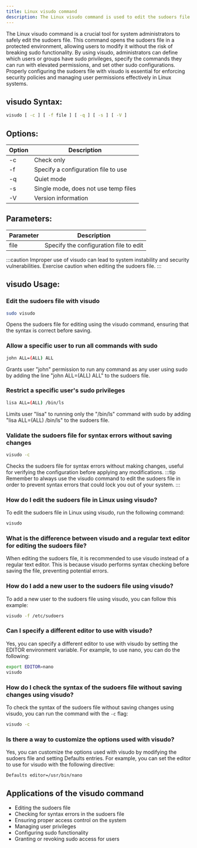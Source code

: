 ```yaml
---
title: Linux visudo command
description: The Linux visudo command is used to edit the sudoers file securely and is essential for managing user permissions in Linux systems.
---
```


The Linux visudo command is a crucial tool for system administrators to safely edit the sudoers file. This command opens the sudoers file in a protected environment, allowing users to modify it without the risk of breaking sudo functionality. By using visudo, administrators can define which users or groups have sudo privileges, specify the commands they can run with elevated permissions, and set other sudo configurations. Properly configuring the sudoers file with visudo is essential for enforcing security policies and managing user permissions effectively in Linux systems.

## visudo Syntax:
```bash
visudo [ -c ] [ -f file ] [ -q ] [ -s ] [ -V ]
```
## Options:
| Option | Description                               |
|--------|-------------------------------------------|
| -c     | Check only                                      |
| -f     | Specify a configuration file to use             |
| -q     | Quiet mode                                      | 
| -s     | Single mode, does not use temp files             |
| -V     | Version information                              |

## Parameters:
| Parameter | Description                                      |
|-----------|--------------------------------------------------|
| file      | Specify the configuration file to edit            |

:::caution
Improper use of visudo can lead to system instability and security vulnerabilities. Exercise caution when editing the sudoers file.
:::
## visudo Usage:
### Edit the sudoers file with visudo
```bash
sudo visudo
```
Opens the sudoers file for editing using the visudo command, ensuring that the syntax is correct before saving.

### Allow a specific user to run all commands with sudo
```bash
john ALL=(ALL) ALL
```
Grants user "john" permission to run any command as any user using sudo by adding the line "john ALL=(ALL) ALL" to the sudoers file.

### Restrict a specific user's sudo privileges
```bash
lisa ALL=(ALL) /bin/ls
```
Limits user "lisa" to running only the "/bin/ls" command with sudo by adding "lisa ALL=(ALL) /bin/ls" to the sudoers file.

### Validate the sudoers file for syntax errors without saving changes
```bash
visudo -c
```
Checks the sudoers file for syntax errors without making changes, useful for verifying the configuration before applying any modifications.
:::tip
Remember to always use the visudo command to edit the sudoers file in order to prevent syntax errors that could lock you out of your system.
:::

### How do I edit the sudoers file in Linux using visudo?
To edit the sudoers file in Linux using visudo, run the following command:
```bash
visudo
```

### What is the difference between visudo and a regular text editor for editing the sudoers file?
When editing the sudoers file, it is recommended to use visudo instead of a regular text editor. This is because visudo performs syntax checking before saving the file, preventing potential errors. 

### How do I add a new user to the sudoers file using visudo?
To add a new user to the sudoers file using visudo, you can follow this example:
```bash
visudo -f /etc/sudoers
```

### Can I specify a different editor to use with visudo?
Yes, you can specify a different editor to use with visudo by setting the EDITOR environment variable. For example, to use nano, you can do the following:
```bash
export EDITOR=nano
visudo
```

### How do I check the syntax of the sudoers file without saving changes using visudo?
To check the syntax of the sudoers file without saving changes using visudo, you can run the command with the `-c` flag:
```bash
visudo -c
```

### Is there a way to customize the options used with visudo?
Yes, you can customize the options used with visudo by modifying the sudoers file and setting Defaults entries. For example, you can set the editor to use for visudo with the following directive:
```bash
Defaults editor=/usr/bin/nano
```

## Applications of the visudo command

- Editing the sudoers file
- Checking for syntax errors in the sudoers file
- Ensuring proper access control on the system
- Managing user privileges
- Configuring sudo functionality
- Granting or revoking sudo access for users
